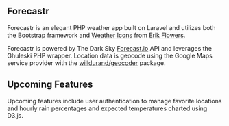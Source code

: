 ## Forecastr

Forecastr is an elegant PHP weather app built on Laravel and utilizes both the Bootstrap framework and [Weather Icons](http://erikflowers.github.io/weather-icons/) from [Erik Flowers](https://github.com/erikflowers/).  

Forecastr is powered by The Dark Sky [Forecast.io](https://developer.forecast.io/) API and leverages the Ghuleski PHP wrapper.  Location data is geocode using the Google Maps service provider with the [willdurand/geocoder](https://packagist.org/packages/willdurand/geocoder) package.

## Upcoming Features

Upcoming features include user authentication to manage favorite locations and hourly rain percentages and expected temperatures charted using D3.js.
